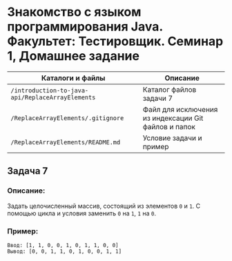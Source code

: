 # Знакомство с языком программирования Java. Факультет: Тестировщик. Семинар 1, Домашнее задание

Каталоги и файлы                                 | Описание
-------------------------------------------------|-----------------------------------------------------
`/introduction-to-java-api/ReplaceArrayElements` | Каталог файлов задачи 7
`/ReplaceArrayElements/.gitignore`               | Файл для исключения из индексации Git файлов и папок
`/ReplaceArrayElements/README.md`                | Условие задачи и пример

## Задача 7

### Описание:

Задать целочисленный массив, состоящий из элементов `0` и `1`. С помощью цикла и условия заменить `0` на `1`, `1` на `0`.

### Пример:

```
Ввод: [1, 1, 0, 0, 1, 0, 1, 1, 0, 0]
Вывод: [0, 0, 1, 1, 0, 1, 0, 0, 1, 1]
```


